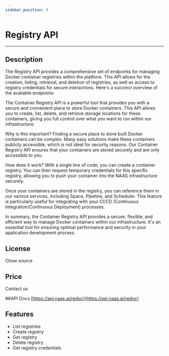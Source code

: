 ```yaml
---
sidebar_position: 0
---
```


# Registry API
---

## Description
The Registry API provides a comprehensive set of endpoints for managing Docker container registries within the platform. This API allows for the creation, listing, retrieval, and deletion of registries, as well as access to registry credentials for secure interactions. Here's a succinct overview of the available endpoints:

The Container Registry API is a powerful tool that provides you with a secure and convenient place to store Docker containers. This API allows you to create, list, delete, and retrieve storage locations for these containers, giving you full control over what you want to run within our infrastructure.

Why is this important? Finding a secure place to store built Docker containers can be complex. Many easy solutions make these containers publicly accessible, which is not ideal for security reasons. Our Container Registry API ensures that your containers are stored securely and are only accessible to you.

How does it work? With a single line of code, you can create a container registry. You can then request temporary credentials for this specific registry, allowing you to push your container into the NAAS infrastructure securely.

Once your containers are stored in the registry, you can reference them in our various services, including Space, Pipeline, and Scheduler. This feature is particularly useful for integrating with your CI/CD (Continuous Integration/Continuous Deployment) processes.

In summary, the Container Registry API provides a secure, flexible, and efficient way to manage Docker containers within our infrastructure. It's an essential tool for ensuring optimal performance and security in your application development process.

## License
Close source

## Price
Contact us

##API Docs
[https://api.naas.ai/redoc](https://api.naas.ai/redoc) 

## Features
* List registries
* Create registry
* Get registry
* Delete registry
* Get registry credentials

